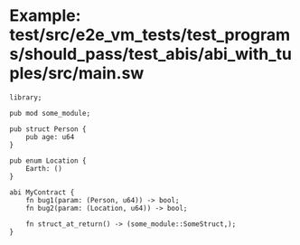 # Example: test/src/e2e_vm_tests/test_programs/should_pass/test_abis/abi_with_tuples/src/main.sw

```sway
library;

pub mod some_module;

pub struct Person {
    pub age: u64
}

pub enum Location {
    Earth: ()
}

abi MyContract {
    fn bug1(param: (Person, u64)) -> bool;
    fn bug2(param: (Location, u64)) -> bool;

    fn struct_at_return() -> (some_module::SomeStruct,);
}

```
